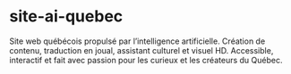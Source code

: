# site-ai-quebec
Site web québécois propulsé par l’intelligence artificielle. Création de contenu, traduction en joual, assistant culturel et visuel HD. Accessible, interactif et fait avec passion pour les curieux et les créateurs du Québec.
